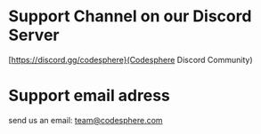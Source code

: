 # Support Channel on our Discord Server

[https://discord.gg/codesphere}(Codesphere Discord Community)

# Support email adress

send us an email:
team@codesphere.com

